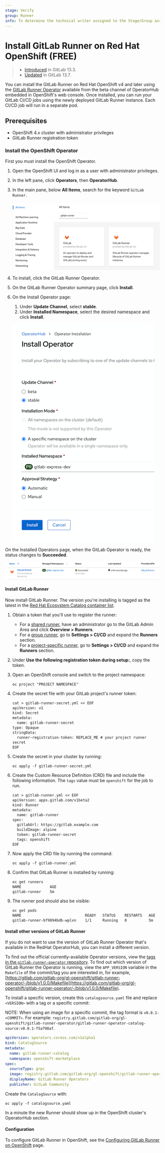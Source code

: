 ```yaml
---
stage: Verify
group: Runner
info: To determine the technical writer assigned to the Stage/Group associated with this page, see https://about.gitlab.com/handbook/engineering/ux/technical-writing/#assignments
---
```


# Install GitLab Runner on Red Hat OpenShift **(FREE)**

> - [Introduced](https://gitlab.com/gitlab-org/gitlab-runner/-/issues/26640) in GitLab 13.3.
> - [Updated](https://gitlab.com/gitlab-org/gitlab-runner/-/issues/27126) in GitLab 13.7.

You can install the GitLab Runner on Red Hat OpenShift v4 and later using the [GitLab Runner Operator](https://gitlab.com/gitlab-org/gl-openshift/gitlab-runner-operator) available from the beta channel of OperatorHub embedded in OpenShift's web console. Once installed, you can run your GitLab CI/CD jobs using the newly deployed GitLab Runner instance. Each CI/CD job will run in a separate pod.

## Prerequisites

- OpenShift 4.x cluster with administrator privileges
- GitLab Runner registration token

### Install the OpenShift Operator

First you must install the OpenShift Operator.

1. Open the OpenShift UI and log in as a user with administrator privileges.
1. In the left pane, click **Operators**, then **OperatorHub**.
1. In the main pane, below **All Items**, search for the keyword `GitLab Runner`.

   ![GitLab Operator](img/openshift_allitems_v13_3.png)

1. To install, click the GitLab Runner Operator.
1. On the GitLab Runner Operator summary page, click **Install**.
1. On the Install Operator page:
    1. Under **Update Channel**, select **stable**.
    1. Under **Installed Namespace**, select the desired namespace and click **Install**.

   ![GitLab Operator Install Page](img/openshift_installoperator_v13_3.png)

On the Installed Operators page, when the GitLab Operator is ready, the status changes to **Succeeded**.

![GitLab Operator Install Status](img/openshift_success_v13_3.png)

#### Install GitLab Runner

Now install GitLab Runner. The version you're installing is tagged as the latest
in the [Red Hat Ecosystem Catalog container list](https://catalog.redhat.com/software/containers/gitlab/gitlab-runner/5ea0a90eecb5246c0903b9fd).

1. Obtain a token that you'll use to register the runner:
   - For a [shared runner](https://docs.gitlab.com/ee/ci/runners/#shared-runners),
     have an administrator go to the GitLab Admin Area and click **Overview > Runners**.
   - For a [group runner](https://docs.gitlab.com/ee/ci/runners/index.html#group-runners),
     go to **Settings > CI/CD** and expand the **Runners** section.
   - For a [project-specific runner](https://docs.gitlab.com/ee/ci/runners/index.html#specific-runners),
     go to **Settings > CI/CD** and expand the **Runners** section.
1. Under **Use the following registration token during setup:**, copy the token.
1. Open an OpenShift console and switch to the project namespace:

   ```shell
   oc project "PROJECT NAMESPACE"
   ```

1. Create the secret file with your GitLab project's runner token:

   ```shell
   cat > gitlab-runner-secret.yml << EOF
   apiVersion: v1
   kind: Secret
   metadata:
     name: gitlab-runner-secret
   type: Opaque
   stringData:
     runner-registration-token: REPLACE_ME # your project runner secret
   EOF
   ```

1. Create the secret in your cluster by running:

   ```shell
   oc apply -f gitlab-runner-secret.yml
   ```

1. Create the Custom Resource Definition (CRD) file and include
   the following information. The `tags` value must be `openshift` for the job to run.

   ```shell
   cat > gitlab-runner.yml << EOF
   apiVersion: apps.gitlab.com/v1beta2
   kind: Runner
   metadata:
     name: gitlab-runner
   spec:
     gitlabUrl: https://gitlab.example.com
     buildImage: alpine
     token: gitlab-runner-secret
     tags: openshift
   EOF
   ```

1. Now apply the CRD file by running the command:

   ```shell
   oc apply -f gitlab-runner.yml
   ```

1. Confirm that GitLab Runner is installed by running:

   ```shell
   oc get runners
   NAME             AGE
   gitlab-runner    5m
   ```

1. The runner pod should also be visible:

   ```shell
   oc get pods
   NAME                             READY   STATUS    RESTARTS   AGE
   gitlab-runner-bf9894bdb-wplxn    1/1     Running   0          5m
   ```

#### Install other versions of GitLab Runner

If you do not want to use the version of GitLab Runner Operator that's available in the RedHat OperatorHub, you can install a different version.

To find out the official currently-available Operator versions, view the [tags in the `gitlab-runner-operator` repository](https://gitlab.com/gitlab-org/gl-openshift/gitlab-runner-operator/-/tags).
To find out which version of GitLab Runner the Operator is running, view the
`APP_VERSION` variable in the `Makefile` of the commit/tag you are interested in, for example, [https://gitlab.com/gitlab-org/gl-openshift/gitlab-runner-operator/-/blob/v1.0.0/Makefile](https://gitlab.com/gitlab-org/gl-openshift/gitlab-runner-operator/-/blob/v1.0.0/Makefile).

To install a specific version, create this `catalogsource.yaml` file and replace `<VERSION>` with a tag or a specific commit:

NOTE:
When using an image for a specific commit, the tag format is `v0.0.1-<COMMIT>`. For example: `registry.gitlab.com/gitlab-org/gl-openshift/gitlab-runner-operator/gitlab-runner-operator-catalog-source:v0.0.1-f5a798af`.

```yaml
apiVersion: operators.coreos.com/v1alpha1
kind: CatalogSource
metadata:
  name: gitlab-runner-catalog
  namespace: openshift-marketplace
spec:
  sourceType: grpc
  image: registry.gitlab.com/gitlab-org/gl-openshift/gitlab-runner-operator/gitlab-runner-operator-catalog-source:<VERSION>
  displayName: GitLab Runner Operators
  publisher: GitLab Community
```

Create the `CatalogSource` with:

```shell
oc apply -f catalogsource.yaml
```

In a minute the new Runner should show up in the OpenShift cluster's OperatorHub section.

#### Configuration

To configure GitLab Runner in OpenShift, see the [Configuring GitLab Runner on OpenShift](../configuration/configuring_runner_openshift.md) page.
